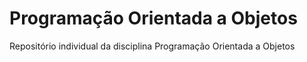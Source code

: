 # Programação Orientada a Objetos
Repositório individual da disciplina Programação Orientada a Objetos 
